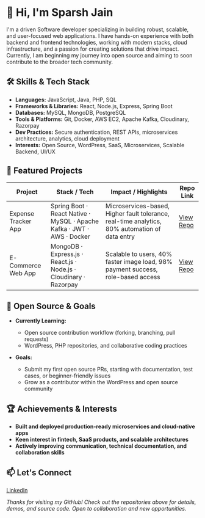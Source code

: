 # 👋 Hi, I'm Sparsh Jain

I'm a driven Software developer specializing in building robust, scalable, and user-focused web applications. I have hands-on experience with both backend and frontend technologies, working with modern stacks, cloud infrastructure, and a passion for creating solutions that drive impact. Currently, I am beginning my journey into open source and aiming to soon contribute to the broader tech community.

## 🛠️ Skills & Tech Stack

- **Languages:** JavaScript, Java, PHP, SQL
- **Frameworks & Libraries:** React, Node.js, Express, Spring Boot
- **Databases:** MySQL, MongoDB, PostgreSQL
- **Tools & Platforms:** Git, Docker, AWS EC2, Apache Kafka, Cloudinary, Razorpay
- **Dev Practices:** Secure authentication, REST APIs, microservices architecture, analytics, cloud deployment
- **Interests:** Open Source, WordPress, SaaS, Microservices, Scalable Backend, UI/UX

## 🚀 Featured Projects

| Project                | Stack / Tech                           | Impact / Highlights                                                     | Repo Link                                                   |
|------------------------|----------------------------------------|------------------------------------------------------------------------|-------------------------------------------------------------|
| Expense Tracker App    | Spring Boot · React Native · MySQL · Apache Kafka · JWT · AWS · Docker  | Microservices-based,  Higher fault tolerance, real-time analytics, 80% automation of data entry | [View Repo](https://github.com/sparshj94/expense-tracker)   |
| E-Commerce Web App     | MongoDB · Express.js · React.js · Node.js · Cloudinary · Razorpay      | Scalable to users, 40% faster image load, 98% payment success, role-based access | [View Repo](https://github.com/sparshj94/ecommerce-webapp)  |

## 🌱 Open Source & Goals

- **Currently Learning:**  
  - Open source contribution workflow (forking, branching, pull requests)
  - WordPress, PHP repositories, and collaborative coding practices

- **Goals:**  
  - Submit my first open source PRs, starting with documentation, test cases, or beginner-friendly issues
  - Grow as a contributor within the WordPress and open source community

## 🏆 Achievements & Interests

- **Built and deployed production-ready microservices and cloud-native apps**
- **Keen interest in fintech, SaaS products, and scalable architectures**
- **Actively improving communication, technical documentation, and collaboration skills**

## 📫 Let's Connect

[LinkedIn](https://www.linkedin.com/in/sparshjain93/)

*Thanks for visiting my GitHub! Check out the repositories above for details, demos, and source code. Open to collaboration and new opportunities.*
